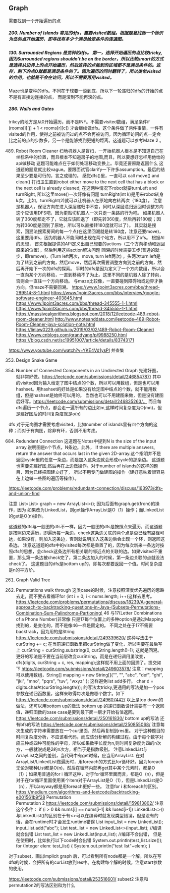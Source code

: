 ## Graph
需要找到一个开始遍历的点
##### 200. Number of Islands   常见的dfs，需要visited数组。根据题意找到一个标识为岛的点开始遍历，即寻找有多少个满足给定条件的连通图。
##### 130. Surrounded Regions 是变种的dfs。 第一，选择开始遍历的点比较tricky,因为Surrounded regions shouldn’t be on the border，所以比较smart的方式是选择从边界上的点开始遍历，然后这样的点能到的区域都不是满足条件的。这样，剩下的点O就都是满足条件的了。因为遍历的同时翻转了，所以类似visited的作用，也就是不会在访问，所以不需要再用visited。
Maze也是变种的dfs。不同在于球要一滚到底，所以下一轮递归的dfs的开始的点不是有直接边连接的点， 而是滚到不能再滚的点。
##### 286. Walls and Gates  
trikcy的地方是从0开始遍历，而不是INF。不需要visited数组，满足条件if (rooms[i][j] + 1 < rooms[r][c]) 才会继续做dfs。这个条件做了两件事情，一件有visited的作用，使得之前被访问过的点不会再被访问，因为循环访问的点一定会比之前的点的步数多，另一个是能够找到更短的距离。这道题可以参考Maze 2 。

489. Robot Room Cleaner
扫地机器人是盲扫，一开始机器人根本是不知道自己在坐标系中的位置，而且根本不知道房子的地图,而且，所以要想好怎样用他给的api做移动
这题可能难点在于如何处理移动变换上。毕竟还要原路返回什么
这道题的题意就比较vague。要跟面试官clarify一下许多assumption。最后的结果至少要是可行的，言之成理的。
感觉dfs()里，一直可以 call move() and clean() 打扫卫生直到robot either move to the next cell that has a block or the next cell is already cleaned, 在这两种情况下robot就要turnLeft and turnRight, 所以这里move()一次好像有问题
turnRight(int k)是用来robot转身k次。比如，turnRight(2)就可以让机器人在原地向右转两次（180度）。
注意是机器人，保证方向在进入深层递归中不变，同时从深层递归返回时调整方向
这个应该用DFS吧，因为更贴切机器人一次只走一条路的行为吧。
如果机器人转了360度都走不了，它就应该回退了（即先转360度，然后再转180度；因为转360度是回到了原地，所以可以直接转180度就可以了）。
其实就是搜索，回溯法搜索房间的每一个点(在这里回溯就是转180度，注意还要move)，这里要用dfs，因为机器人不能同时出现在两个地方，所以用不了bfs。
根据AI的思想， 首先根据提供的API定义出自己想要的actions（三个方向移动和返回原来的位置），然后利用这些action解决问题
回溯的时候需要五步(普通的就一步，即remove)，(Turn left两次，move, turn left两次) ，头两次turn left是为了转到之前的方向，然后move，然后再次需要调整方向到之前的方向，然后再开始下一次的dfs的探索。 
平时的dfs是因为定义了一个方向数组，所以会一直向某个方向移动，一直到移动不了为止。这里不同的是机器人除了转向，否则会一直往一个方向移动。
与maze比较像，一直要碰到障碍物或边界才换方向。但maze不需要回溯。
https://www.1point3acres.com/bbs/thread-289514-8-1.html
https://www.1point3acres.com/bbs/interview/google-software-engineer-403845.html
https://www.1point3acres.com/bbs/thread-345555-1-1.html
https://www.1point3acres.com/bbs/thread-345555-1-1.html
https://massivealgorithms.blogspot.com/2018/12/leetcode-489-robot-room-cleaner.html
http://www.noteanddata.com/leetcode-489-Robot-Room-Cleaner-java-solution-note.html
https://linlaw0229.github.io/2019/03/02/489-Robot-Room-Cleaner/
https://www.cnblogs.com/grandyang/p/9988250.html
https://blog.csdn.net/sc19951007/article/details/83743171

https://www.youtube.com/watch?v=YKE4Vd1ysPI 并查集




353. Design Snake Game


323. Number of Connected Components in an Undirected Graph
先建好图，就非常好做。https://leetcode.com/submissions/detail/246854787/  其中的visited因为输入给定了图中结点的个数，所以可以用数组，但是也可以用hashset。用hashset的好处是如果没有给定图中结点的个数，就不能用数组，但是hashset是始终可以用的。
当然也可以不用建图来做，但是没有建图后好写。https://leetcode.com/submissions/detail/246835263/。 而且每dfs遍历一个节点，都会走一遍所有的边比如m,这样时间复杂度为O(mn)，但是建好图后的时间复杂度就是o(n)

dfs 对于无向图才需要考虑visited，比如number of islands里有四个方向的这种；而对于有向图，除非有环，否则不用考虑。

684. Redundant Connection 
这道题在Notes中提到N is the size of the input array.说明图是n个节点，N条边。此外， If there are multiple answers, return the answer that occurs last in the given 2D-array.这个指明并不是返回cycle里的任意一条边，而是加入这条边就会形成cycle的那条边。
这道题也需要先建好图,然后再在上边做操作。对于number of islands的这样的题目，因为已经把图建立好了， 所以不用专门做建图的操作（建好意味着很容易在上边做一些图的遍历等操作）。

https://leetcode.com/problems/redundant-connection/discuss/163973/dfs-and-union-find 

注意 List<List<Integer>> graph = new ArrayList<>(); 因为后面有graph.get(from)的操作，因为 如果改为LinkedList，则get操作ArrayList是O（1）操作；而LinkedList的get是O(n)操作。

这道题的dfs与一般图的dfs不一样，因为一般图的dfs是按照点来遍历，而这道题是按照边来遍历，即遍历每一条边，check这条边关联的两个点是否已经有路径可达，如果没有，则加入这条边，否则就说明加入这条边后会出现一个环，则返回这条边。
注意这道题的dfs中的visited每次都是重置了的，因为每次新来一条边时按照dfs的思想，会check这条边所有相关联的邻近点的关联的边。如果visited不重置，那么第一条边被check完了，第二条边加入的时候，第一条边关联的点就没法check了。
这道题目的dfs是bottom up的，即每次都要返回一个值。时间复杂度是n的平方阶。

261. Graph Valid Tree 

46. Permutations 
walk through 这类case的时候，注意按照深度优先遍历的思路去走，而不要去看循环for (int i = 0; i < nums.length; i++)这样去思考。
https://leetcode.com/problems/permutations/discuss/18239/A-general-approach-to-backtracking-questions-in-Java-(Subsets-Permutations-Combination-Sum-Palindrome-Partioning) 
46 与17(Letter Combinations of a Phone Number)非常像 只是17每个位置上的多种option是通过Mapping找到的，是变化的，而不是像46一样是固定的。
不同之处在于17不需要backtrack，因为用的是String
https://leetcode.com/submissions/detail/249339620/   这种写法由于curString += c; 在当前递归函数里把curString做了变化，所以需要在最后写上 curString = curString.substring(0, curString.length()-1); 这就是回溯。
更好的写法是不要在当前层改变curString，而是在递归调用里改变，dfs(digits, curString + c, res, mapping);这样就不用上面的回溯了。提交如下
https://leetcode.com/submissions/detail/249603578/
注意：mapping可以使用数组，String[] mapping = new String[]{"", "", "abc", "def", "ghi", "jkl",  "mno", "pqrs", "tuv",  "wxyz" };
这样避免list add多行。
char d = digits.charAt(curString.length());  的写法太tricky,更通用的写法是加一个pos参数在递归函数里，这样来取得每次是做哪个数字。如下
https://leetcode.com/submissions/detail/249607442/
以上是top down的做法，还可以用bottom up的做法
bottom up 的递归函数设计需要有一个返回值，递归函数的base case是要到最下面一层才开始有值返回。
https://leetcode.com/submissions/detail/250161830/   bottom up的写法
还有bfs的写法
https://leetcode.com/submissions/detail/250855068/ 
注意每次生成的字符串需要放在一个cur里面，然后再复制到res里。
对于这种题目的时间复杂度分析，不应该看代码，而应该分析解的构建过程。由于每个数字对应三种或四种可能性的字母，所以如果数字长度为n,则时间复杂度为四的n次方，一般就说成是2的n次方，相当于是指数级别。
注意LinkedList与ArrayList之间的差别，当代码中有get时候，应当用ArrayList.
在对ArrayList/LinkedList做遍历时，用foreach的方式比for循环好。因为foreach无论对哪种List都是O(n)，然后在循环内部再get其中某个元素时，都是O（1）；如果用普通的for i 循环这种，对于for循环里面而言，都是O（n），但是对于在for循环里面使用某个item对于ArrayList是O（1），但是LinkedList是O（n），所以anyway都是用foreach更好一些。
注意for i 和foreach的区别。
https://medium.com/algorithms-and-leetcode/backtracking-e001561b9f28 
Permutation  
Permutation 2  https://leetcode.com/submissions/detail/159813802/ 
注意这个条件： if (i > 0 && nums[i] == nums[i-1] && !used[i-1]) 
LinkedList<>()与LinkedList()的区别在于有<>可以在编译时就发现类型错误，但是没有的话，会在runtime时才会发生runtime错误
List<String> input_list = new LinkedList<String>();
		input_list.add("abc");
		List<Integer> test_list = new LinkedList<>(input_list);   //编译就会出错
  List<Integer> test_list = new LinkedList(input_list);    //编译不会出错，
  但是在使用时，比如执行以下code时会出错
  System.out.println(test_list.size());
		for (Integer elem: test_list) {
			System.out.println("test list"+elem);
		}
	
对于subset，画出implicit graph 后，可以看到所有node都是一个解。所以在写dfs的时候，会把所有的curList放到res中。在构建每个解的时候，注意start参数的使用。

https://leetcode.com/submissions/detail/253516601/ subset2 注意和permutation2的写法区别和为什么


  
  

















